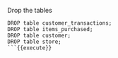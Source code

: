 Drop the tables

```
DROP table customer_transactions;
DROP table items_purchased;
DROP table customer;
DROP table store;
```{{execute}}
